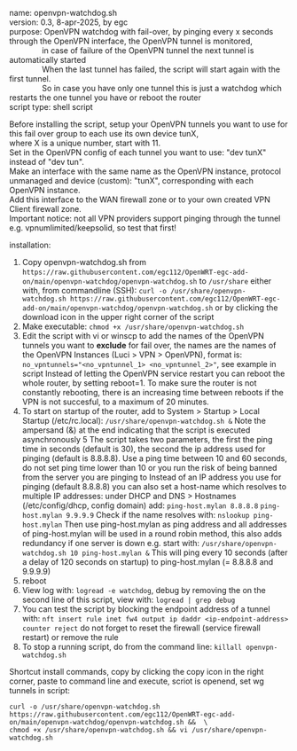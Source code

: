 name: openvpn-watchdog.sh  
version: 0.3, 8-apr-2025, by egc  
purpose: OpenVPN watchdog with fail-over, by pinging every x seconds through the OpenVPN interface, the OpenVPN tunnel is monitored,  
&nbsp;&nbsp;&nbsp;&nbsp;&nbsp;&nbsp;&nbsp;&nbsp;&nbsp;&nbsp;&nbsp;&nbsp;&nbsp;&nbsp;&nbsp;in case of failure of the OpenVPN tunnel the next tunnel is automatically started  
&nbsp;&nbsp;&nbsp;&nbsp;&nbsp;&nbsp;&nbsp;&nbsp;&nbsp;&nbsp;&nbsp;&nbsp;&nbsp;&nbsp;&nbsp;When the last tunnel has failed, the script will start again with the first tunnel.  
&nbsp;&nbsp;&nbsp;&nbsp;&nbsp;&nbsp;&nbsp;&nbsp;&nbsp;&nbsp;&nbsp;&nbsp;&nbsp;&nbsp;&nbsp;So in case you have only one tunnel this is just a watchdog which restarts the one tunnel you have or reboot the router  
script type: shell script  
    
Before installing the script, setup your OpenVPN tunnels you want to use for this fail over group to each use its own device tunX,  
where X is a unique number, start with 11.  
Set in the OpenVPN config of each tunnel you want to use: "dev tunX" instead of "dev tun".  
Make an interface with the same name as the OpenVPN instance, protocol unmanaged and device (custom): "tunX", corresponding with each OpenVPN instance.  
Add this interface to the WAN firewall zone or to your own created VPN Client firewall zone.  
Important notice: not all VPN providers support pinging through the tunnel e.g. vpnumlimited/keepsolid, so test that first!  
  
  installation:
  1. Copy openvpn-watchdog.sh from `https://raw.githubusercontent.com/egc112/OpenWRT-egc-add-on/main/openvpn-watchdog/openvpn-watchdog.sh` to `/usr/share`
     either with, from commandline (SSH): `curl -o /usr/share/openvpn-watchdog.sh https://raw.githubusercontent.com/egc112/OpenWRT-egc-add-on/main/openvpn-watchdog/openvpn-watchdog.sh`
     or by clicking the download icon in the upper right corner of the script
  2. Make executable: `chmod +x /usr/share/openvpn-watchdog.sh`
  3. Edit the script with vi or winscp to add the names of the OpenVPN tunnels you want to **exclude** for fail over, the names are the names of the OpenVPN Instances (Luci > VPN > OpenVPN), format is:
     `no_vpntunnels="<no_vpntunnel_1> <no_vpntunnel_2>"`, see example in script
    Instead of letting the OpenVPN service restart you can reboot the whole router, by setting reboot=1. To make sure the router is not constantly rebooting,
    there is an increasing time between reboots if the VPN is not succesful, to a maximum of 20 minutes.  
  5. To start on startup of the router, add to System > Startup > Local Startup (/etc/rc.local):
     `/usr/share/openvpn-watchdog.sh &`
     Note the ampersand (&) at the end indicating that the script is executed asynchronously
  5  The script takes two parameters, the first the ping time in seconds (default is 30), the second the ip address used for pinging (default is 8.8.8.8).
     Use a ping time between 10 and 60 seconds, do not set ping time lower than 10 or you run the risk of being banned from the server you are pinging to
     Instead of an IP address you use for pinging (default 8.8.8.8) you can also set a host-name which resolves to multiple IP addresses:
     under DHCP and DNS > Hostnames (/etc/config/dhcp, config domain) add:
     `ping-host.mylan 8.8.8.8`
     `ping-host.mylan 9.9.9.9`
     Check if the name resolves with: `nslookup ping-host.mylan`
     Then use ping-host.mylan as ping address and all addresses of ping-host.mylan will be used in a round robin method, this also adds redundancy if one server is down e.g. start with:
     `/usr/share/openvpn-watchdog.sh 10 ping-host.mylan &`
     This will ping every 10 seconds (after a delay of 120 seconds on startup) to ping-host.mylan (= 8.8.8.8 and 9.9.9.9)
  6. reboot
  7. View log with: `logread -e watchdog`, debug by removing the on the second line of this script, view with: `logread | grep debug`
  8. You can test the script by blocking the endpoint address of a tunnel with:
     `nft insert rule inet fw4 output ip daddr <ip-endpoint-address> counter reject`
     do not forget to reset the firewall (service firewall restart) or remove the rule
  9. To stop a running script, do from the command line: `killall openvpn-watchdog.sh`

Shortcut install commands, copy by clicking the copy icon in the right corner, paste to command line and execute, scriot is openend, set wg tunnels in script:
```
curl -o /usr/share/openvpn-watchdog.sh https://raw.githubusercontent.com/egc112/OpenWRT-egc-add-on/main/openvpn-watchdog/openvpn-watchdog.sh &&  \
chmod +x /usr/share/openvpn-watchdog.sh && vi /usr/share/openvpn-watchdog.sh
```
    
